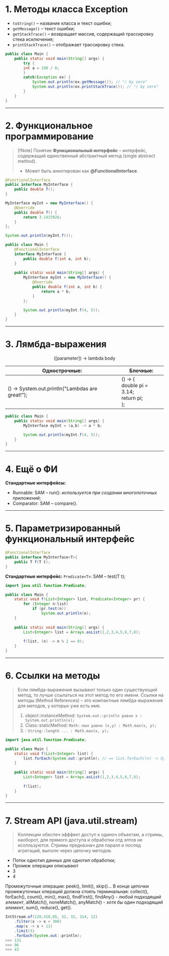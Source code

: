 # 1. Методы класса Exception

- `toString()` – название класса и текст ошибки;
- `getMessage()` – текст ошибки;
- `getStackTrace()` – возвращает массив, содержащий трассировку стека исключения;
- `printStackTrace()` – отображает трассировку стека.

```java
public class Main {
	public static void main(String[] args) {
		try {
		int a = 100 / 0;
		}
		catch(Exception ex) {
			System.out.println(ex.getMessage()); // "/ by zero"
			System.out.println(ex.printStackTrace()); // "/ by zero"
		}
	}
}
```

---
# 2. Функциональное программирование

>[!Note] Понятие 
>**Функциональный интерфейс** – интерфейс, содержащий единственный абстрактный метод (single abstract method).
>- Может быть аннотирован как **@FunctionalInterface**.


```java
@FunctionalInterface
public interface MyInterface {
	public double f();
}

MyInterface myInt = new MyInterface() {
	@Override
	public double f() {
		return 3.1415926;
	}
};

System.out.println(myInt.f());		
```

```java
public class Main {
	@FunctionalInterface
	interface MyInterface {
		public double f(int a, int b);
	}
	
	public static void main(String[] args) {
		MyInterface myInt = new MyInterface() {
			@Override
			public double f(int a, int b) {
				return a * b;
			}
		};

		System.out.println(myInt.f(4, 5));
	}
}
```

---
# 3. Лямбда-выражения

<center>([parameter]) -> lambda body</center>


| **Однострочные:**                               | **Блочные:**                                             |
| ----------------------------------------------- | -------------------------------------------------------- |
| () -> System.out.println("Lambdas are great!"); | () -> {<br>    double pi = 3.14;<br>    return pi;<br>}; |

```java
public class Main {
	public static void main(String[] args) {
		MyInterface myInt = (a,b) -> a * b;

		System.out.println(myInt.f(4, 5));
	}
}
```

---
# 4. Ещё о ФИ

**Стандартные интерфейсы:**
- Runnable: SAM – run(): _используется при создании многопоточных приложений_;
- Comparator: SAM – compare().


---
# 5. Параметризированный функциональный интерфейс

```java
@FunctionalInterface
public interface MyInterface<T>{
	public T f(T t);
}
```
**Стандартные интерфейс:** `Predicate<T>`: SAM – test(T t);

```java
import java.util.function.Predicate;

public class Main {
	static void f(List<Integer> list, Predicate<Integer> pr) {
		for (Integer n:list)
			if (pr.test(n))
				System.out.println(n);
	}
	
	public static void main(String[] args) {
		List<Integer> list = Arrays.asList(1,2,3,4,5,6,7,8);
		
		f(list, (n) -> n % 2 == 0);
 	}
}
```

---
# 6. Ссылки на методы

> Если лямбда-выражения вызывают только один существующий метод, то лучше ссылаться на этот метод по его имени. Ссылки на методы (Method References) – это компактные лямбда-выражения для методов, у которых уже есть имя.
> 1. object::instanceMethod: `System.out::println равно x : System.out.println(x);`
> 2. Class::staticMethod: `Math::max равно (x,y) : Math.max(x, y);`
> 3. : `String::length ... : Math.max(x, y);`

```java
import java.util.function.Predicate;

public class Main {
	static void f(List<Integer> list) {
		list.forEach(System.out::println); // == list.forEach((n) -> System.out.println(n));
	}
	
	public static void main(String[] args) {
		List<Integer> list = Arrays.asList(1,2,3,4,5,6,7,8);
		
		f(list);
 	}
}
```

---
# 7. Stream API (java.util.stream)

> Коллекции обеспеч эфффект доступ к одиноч объектам, а стримы, наоборот, для прямого доступа и обработки отд элтов не исопльзуются. Стримы предназнач для паралл и послед агрегаций, выполн через цепочку методов.

- Поток однотип данных для однотип обработки;
- Промеж операции описывают 
- 3
- 4

Промежуточные операции: peek(), limit(), skip()...
В конце цепочки промежуточных операций должна стоять терминальная: collect(), forEach(), count(), min(), max(), findFirst(), findAny() - _любой подходящий элемент_, allMatch(), noneMatch(), anyMatch() - _хотя бы один подходящий элемент_, sum(), reduce(), get().

```java
IntStream.of(120,410,85, 32, 32, 314, 12)
	.filter(x -> x < 300)
	.map(x -> x + 11)
	.limit(3)
	.forEach(System.out::println);
>>> 131
>>> 96
>>> 43
```
